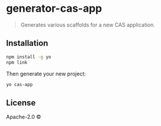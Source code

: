 # generator-cas-app
> Generates various scaffolds for a new CAS application.

## Installation

```bash
npm install -g yo
npm link
```

Then generate your new project:

```bash
yo cas-app
```
## License

Apache-2.0 ©
